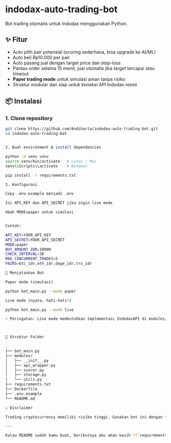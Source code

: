 # indodax-auto-trading-bot

Bot trading otomatis untuk Indodax menggunakan Python.

## ✨ Fitur
- Auto pilih pair potensial (scoring sederhana, bisa upgrade ke AI/ML)
- Auto beli Rp10.000 per pair
- Auto pasang jual dengan target price dan stop-loss
- Pantau order selama 15 menit, jual otomatis jika target tercapai atau timeout
- **Paper trading mode** untuk simulasi aman tanpa risiko
- Struktur modular dan siap untuk koneksi API Indodax resmi

## 📦 Instalasi

### 1. Clone repository
```bash
git clone https://github.com/Andiharta/indodax-auto-trading-bot.git
cd indodax-auto-trading-bot


2. Buat environment & install dependencies

python -m venv venv
source venv/bin/activate   # Linux / Mac
venv\\Scripts\\activate    # Windows

pip install -r requirements.txt

3. Konfigurasi

Copy .env.example menjadi .env

Isi API_KEY dan API_SECRET jika ingin live mode

Ubah MODE=paper untuk simulasi


Contoh:

API_KEY=YOUR_API_KEY
API_SECRET=YOUR_API_SECRET
MODE=paper
BUY_AMOUNT_IDR=10000
CHECK_INTERVAL=30
MAX_CONCURRENT_TRADES=5
PAIRS=btc_idr,eth_idr,doge_idr,trx_idr

🚀 Menjalankan Bot

Paper mode (simulasi)

python bot_main.py --mode paper

Live mode (nyata, hati-hati!)

python bot_main.py --mode live

> Peringatan: Live mode membutuhkan implementasi IndodaxAPI di modules/api_wrapper.py sesuai dokumentasi API resmi Indodax. Pastikan API key hanya memiliki izin read dan trade (tidak ada withdrawal).



📂 Struktur Folder

.
├── bot_main.py
├── modules/
│   ├── __init__.py
│   ├── api_wrapper.py
│   ├── scorer.py
│   ├── storage.py
│   └── utils.py
├── requirements.txt
├── Dockerfile
├── .env.example
└── README.md

⚠️ Disclaimer

Trading cryptocurrency memiliki risiko tinggi. Gunakan bot ini dengan tanggung jawab Anda sendiri. Lakukan uji coba di paper mode terlebih dahulu sebelum live trading.

---

Kalau README sudah kamu buat, berikutnya aku akan kasih **`requirements.txt`** supaya environment kamu bisa terinstall dengan benar.
